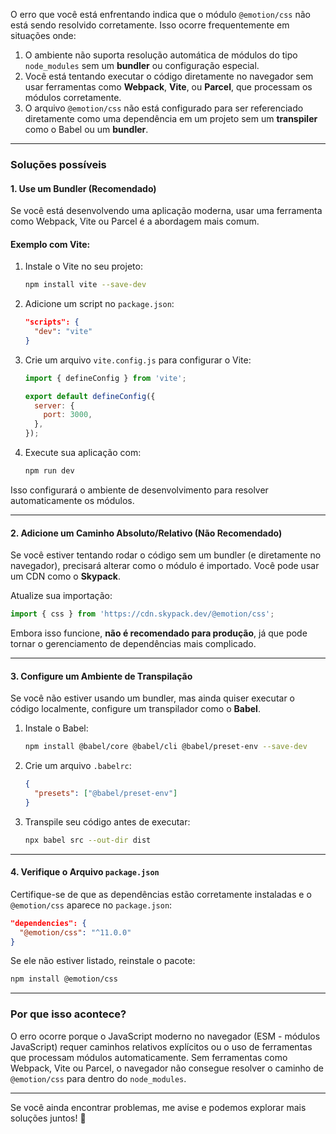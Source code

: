 O erro que você está enfrentando indica que o módulo `@emotion/css` não está sendo resolvido corretamente. Isso ocorre frequentemente em situações onde:

1. O ambiente não suporta resolução automática de módulos do tipo `node_modules` sem um **bundler** ou configuração especial.
2. Você está tentando executar o código diretamente no navegador sem usar ferramentas como **Webpack**, **Vite**, ou **Parcel**, que processam os módulos corretamente.
3. O arquivo `@emotion/css` não está configurado para ser referenciado diretamente como uma dependência em um projeto sem um **transpiler** como o Babel ou um **bundler**.

---

### **Soluções possíveis**

#### **1. Use um Bundler (Recomendado)**
Se você está desenvolvendo uma aplicação moderna, usar uma ferramenta como Webpack, Vite ou Parcel é a abordagem mais comum.

#### **Exemplo com Vite:**

1. Instale o Vite no seu projeto:
   ```bash
   npm install vite --save-dev
   ```

2. Adicione um script no `package.json`:
   ```json
   "scripts": {
     "dev": "vite"
   }
   ```

3. Crie um arquivo `vite.config.js` para configurar o Vite:
   ```javascript
   import { defineConfig } from 'vite';

   export default defineConfig({
     server: {
       port: 3000,
     },
   });
   ```

4. Execute sua aplicação com:
   ```bash
   npm run dev
   ```

Isso configurará o ambiente de desenvolvimento para resolver automaticamente os módulos.

---

#### **2. Adicione um Caminho Absoluto/Relativo (Não Recomendado)**
Se você estiver tentando rodar o código sem um bundler (e diretamente no navegador), precisará alterar como o módulo é importado. Você pode usar um CDN como o **Skypack**.

Atualize sua importação:
```javascript
import { css } from 'https://cdn.skypack.dev/@emotion/css';
```

Embora isso funcione, **não é recomendado para produção**, já que pode tornar o gerenciamento de dependências mais complicado.

---

#### **3. Configure um Ambiente de Transpilação**
Se você não estiver usando um bundler, mas ainda quiser executar o código localmente, configure um transpilador como o **Babel**.

1. Instale o Babel:
   ```bash
   npm install @babel/core @babel/cli @babel/preset-env --save-dev
   ```

2. Crie um arquivo `.babelrc`:
   ```json
   {
     "presets": ["@babel/preset-env"]
   }
   ```

3. Transpile seu código antes de executar:
   ```bash
   npx babel src --out-dir dist
   ```

---

#### **4. Verifique o Arquivo `package.json`**
Certifique-se de que as dependências estão corretamente instaladas e o `@emotion/css` aparece no `package.json`:
```json
"dependencies": {
  "@emotion/css": "^11.0.0"
}
```

Se ele não estiver listado, reinstale o pacote:
```bash
npm install @emotion/css
```

---

### **Por que isso acontece?**
O erro ocorre porque o JavaScript moderno no navegador (ESM - módulos JavaScript) requer caminhos relativos explícitos ou o uso de ferramentas que processam módulos automaticamente. Sem ferramentas como Webpack, Vite ou Parcel, o navegador não consegue resolver o caminho de `@emotion/css` para dentro do `node_modules`.

---

Se você ainda encontrar problemas, me avise e podemos explorar mais soluções juntos! 🚀